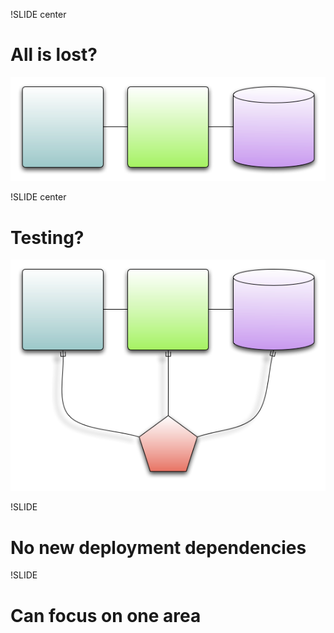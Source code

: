 !SLIDE  center
# All is lost?
![Arch](arch.png)

!SLIDE center
# Testing?
![Testing](with_testing.png)
 
!SLIDE
# No new deployment dependencies

!SLIDE
# Can focus on one area

